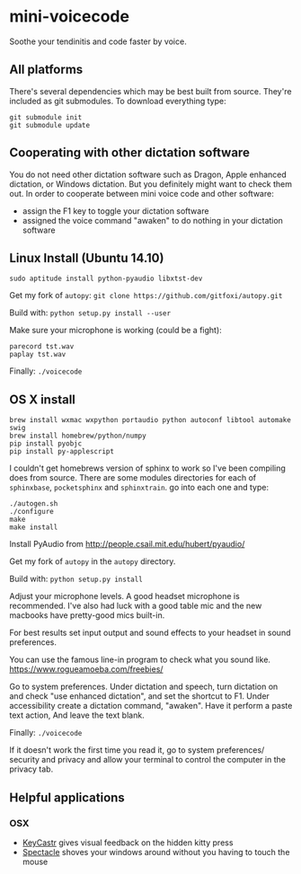 mini-voicecode
==============

Soothe your tendinitis and code faster by voice.


All platforms
-------------

There's several dependencies which may be best built from source. They're included as git submodules. To download everything type:

```
git submodule init
git submodule update
```


Cooperating with other dictation software
-----------------------------------------

You do not need other dictation software such as Dragon, Apple enhanced dictation, or Windows dictation. But you definitely might want to check them out. In order to cooperate between mini voice code and other software:

* assign the F1 key to toggle your dictation software
* assigned the voice command "awaken" to do nothing in your dictation software


Linux Install (Ubuntu 14.10)
----------------------------

```
sudo aptitude install python-pyaudio libxtst-dev
```

Get my fork of `autopy`: `git clone https://github.com/gitfoxi/autopy.git`

Build with: `python setup.py install --user`

Make sure your microphone is working (could be a fight):

```
parecord tst.wav
paplay tst.wav
```

Finally: `./voicecode`


OS X install
------------

```
brew install wxmac wxpython portaudio python autoconf libtool automake swig
brew install homebrew/python/numpy
pip install pyobjc
pip install py-applescript
```

I couldn't get homebrews version of sphinx to work so I've been compiling does from source. There are some modules directories for each of `sphinxbase`, `pocketsphinx` and `sphinxtrain`. go into each one and type:

```
./autogen.sh
./configure
make
make install
```

Install PyAudio from http://people.csail.mit.edu/hubert/pyaudio/

Get my fork of `autopy` in the `autopy` directory.

Build with: `python setup.py install`

Adjust your microphone levels. A good headset microphone is
recommended. I've also had luck with a good table mic and the new macbooks have pretty-good mics built-in. 

For best results set input output and sound effects to your headset in sound preferences.

You can use the famous line-in program to check what you sound like. https://www.rogueamoeba.com/freebies/

Go to system preferences. Under dictation and speech, turn dictation on and check "use enhanced dictation", and set the shortcut to F1. Under accessibility create a dictation command, "awaken". Have it perform a paste text action, And leave the text blank.

Finally: `./voicecode`

If it doesn't work the first time you read it, go to system preferences/ security and privacy and allow your terminal to control the computer in the privacy tab.


Helpful applications
--------------------

### OSX

* [KeyCastr](https://github.com/keycastr/keycastr) gives visual feedback on the hidden kitty press
* [Spectacle](http://spectacleapp.com) shoves your windows around without you having to touch the mouse

